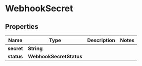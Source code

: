 

# WebhookSecret


## Properties

| Name | Type | Description | Notes |
|------------ | ------------- | ------------- | -------------|
|**secret** | **String** |  |  |
|**status** | **WebhookSecretStatus** |  |  |



